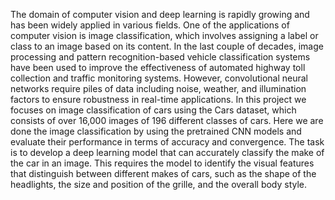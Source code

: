 The domain of computer vision and deep learning is rapidly growing and has
been widely applied in various fields. One of the applications of computer vision
is image classification, which involves assigning a label or class to an image
based on its content. In the last couple of decades, image processing and pattern
recognition-based vehicle classification systems have been used to improve the
effectiveness of automated highway toll collection and traffic monitoring
systems. However, convolutional neural networks require piles of data including
noise, weather, and illumination factors to ensure robustness in real-time
applications.
In this project we focuses on image classification of cars using the Cars
dataset, which consists of over 16,000 images of 196 different classes of cars.
Here we are done the image classification by using the pretrained CNN models
and evaluate their performance in terms of accuracy and convergence.
The task is to develop a deep learning model that can accurately classify the
make of the car in an image. This requires the model to identify the visual features
that distinguish between different makes of cars, such as the shape of the
headlights, the size and position of the grille, and the overall body style.
